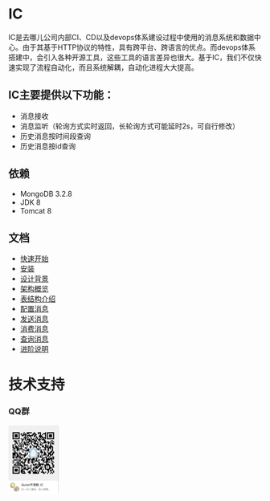 # IC

IC是去哪儿公司内部CI、CD以及devops体系建设过程中使用的消息系统和数据中心。由于其基于HTTP协议的特性，具有跨平台、跨语言的优点。而devops体系搭建中，会引入各种开源工具，这些工具的语言差异也很大。基于IC，我们不仅快速实现了流程自动化，而且系统解耦，自动化进程大大提高。

## IC主要提供以下功能：
* 消息接收
* 消息监听（轮询方式实时返回，长轮询方式可能延时2s，可自行修改）
* 历史消息按时间段查询
* 历史消息按id查询

## 依赖
* MongoDB 3.2.8
* JDK 8
* Tomcat 8





## 文档
* [快速开始](docs/cn/quickstart.md)
* [安装](docs/cn/install.md)
* [设计背景](docs/cn/design.md)
* [架构概览](docs/cn/arch.md)
* [表结构介绍](docs/cn/table.md)
* [配置消息](docs/cn/message.md)
* [发送消息](docs/cn/producer.md)
* [消费消息](docs/cn/consumer.md)
* [查询消息](docs/cn/query.md)
* [进阶说明](docs/cn/advance.md)


# 技术支持

### QQ群
![QQ](docs/images/qq.png)

